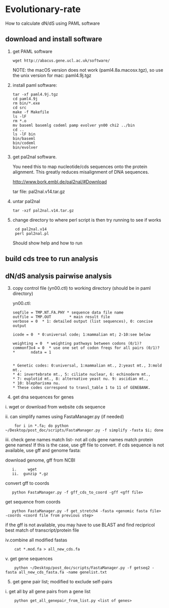 # Evolutionary-rate
How to calculate dN/dS using PAML software

## download and install software

1. get PAML software

       wget http://abacus.gene.ucl.ac.uk/software/
       
   NOTE: the macOS version does not work (paml4.8a.macosx.tgz), so use the unix version for mac: paml4.9j.tgz    
      
2. install paml software:
  
       tar -xf paml4.9j.tgz
       cd paml4.9j
       rm bin/*.exe
       cd src
       make -f Makefile
       ls -lF
       rm *.o
       mv baseml basemlg codeml pamp evolver yn00 chi2 ../bin
       cd ..
       ls -lF bin
       bin/baseml
       bin/codeml
       bin/evolver

3. get pal2nal software. 

   You need this to map nucleotide/cds sequences onto the protein alignment. This greatly reduces misalignment of DNA sequences.
   
   http://www.bork.embl.de/pal2nal/#Download
   
   tar file: pal2nal.v14.tar.gz
   
4. untar pal2nal

       tar -xzf pal2nal.v14.tar.gz
       
5. change directory to where perl script is then try running to see if works

        cd pal2nal.v14
        perl pal2nal.pl 

   Should show help and how to run
   
## build cds tree to run analysis



## dN/dS analysis pairwise analysis

3. copy control file (yn00.ctl) to working directory (should be in paml directory)

   yn00.ctl:

       seqfile = TMP.NT.FA.PHY * sequence data file name
       outfile = TMP.OUT        * main result file
       verbose = 0  * 1: detailed output (list sequences), 0: concise output

       icode = 0  * 0:universal code; 1:mammalian mt; 2-10:see below

       weighting = 0  * weighting pathways between codons (0/1)?
       commonf3x4 = 0  * use one set of codon freqs for all pairs (0/1)? 
       *       ndata = 1


       * Genetic codes: 0:universal, 1:mammalian mt., 2:yeast mt., 3:mold mt.,
       * 4: invertebrate mt., 5: ciliate nuclear, 6: echinoderm mt., 
       * 7: euplotid mt., 8: alternative yeast nu. 9: ascidian mt., 
       * 10: blepharisma nu.
       * These codes correspond to transl_table 1 to 11 of GENEBANK.

4. get dna sequences for genes

  i. wget or download from website cds sequence
  
  ii. can simplify names using FastaManager.py (if needed)
  
        for i in *.fa; do python ~/Desktop/post_doc/scripts/FastaManager.py -f simplify -fasta $i; done
  
  iii. check gene names match list- not all cds gene names match protein gene names! If this is the case, use gff file to convert. if cds sequence is not available, use gff and genome fasta:
  
   download genome, gff from NCBI
   
       i.     wget 
       ii.	gunzip *.gz
       
   convert gff to coords
   
       python FastaManager.py -f gff_cds_to_coord -gff <gff file>
       
   get sequence from coords
   
       python FastaManager.py -f get_stretch4 -fasta <genomic fasta file> -coords <coord file from previous step>
       
   if the gff is not available, you may have to use BLAST and find recipricol best match of transcript/protein file
  
  iv.combine all modified fastas
  
        cat *.mod.fa > all_new_cds.fa
        
  v. get gene sequences
  
        python ~/Desktop/post_doc/scripts/FastaManager.py -f getseq2 -fasta all_new_cds_fasta.fa -name genelist.txt

5. get gene pair list; modified to exclude self-pairs

  i. get all by all gene pairs from a gene list
  
        python get_all_genepair_from_list.py <list of genes>
        
          
